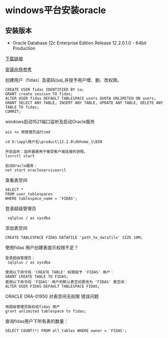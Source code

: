# windows平台安装oracle

## 安装版本

* Oracle Database 12c Enterprise Edition Release 12.2.0.1.0 - 64bit Production

[下载链接](https://www.oracle.com/technetwork/cn/database/bi-datawarehousing/downloads/index.html&wd=&eqid=cf87ed1c00053c5e00000006648fad1f)

[安装向导参考](https://www.cnblogs.com/slqleozhang/p/14711070.html)

创建用户（fidas）及密码(sa),并授予用户增、删、改权限。

```
CREATE USER fidas IDENTIFIED BY sa;
GRANT create session TO fidas;
ALTER USER fidas DEFAULT TABLESPACE users QUOTA UNLIMITED ON users;
GRANT SELECT ANY TABLE, INSERT ANY TABLE, UPDATE ANY TABLE, DELETE ANY TABLE TO fidas;
COMMIT;
```

windows启动1521端口监听及启动Oracle服务

```
win +x 用管理员运行cmd

cd D:\app\用户名\product\12.2.0\dbhome_1\BIN

开启监听：监听器是用于接受客户端连接的进程。
lsnrctl start

启动Oracle服务：
net start oracleserviceorcl
```

查看表空间

```
SELECT *
FROM user_tablespaces
WHERE tablespace_name = 'FIDAS';
```

登录超级管理员

```
 sqlplus / as sysdba
```

添加表空间

```
CREATE TABLESPACE FIDAS DATAFILE 'path_to_datafile' SIZE 10M;
```

使用fidas 用户创建表提示权限不足？

```
登录超级管理员：
 sqlplus / as sysdba

使用以下命令将 'CREATE TABLE' 权限授予 'FIDAS' 用户：
GRANT CREATE TABLE TO FIDAS;
使用以下命令将 'FIDAS' 用户的默认表空间更改为 'FIDAS' 表空间：
ALTER USER FIDAS DEFAULT TABLESPACE FIDAS;
```

ORACLE ORA-01950 对表空间无权限 错误问题

```
用超级管理员授权给fidas 用户
grant unlimited tablespace to fidas; 
```

查询fidas用户下所有表的数量：

```
SELECT COUNT(*) FROM all_tables WHERE owner = 'FIDAS';
```

